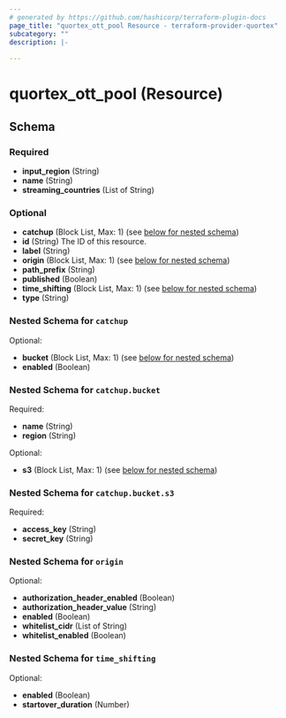 ```yaml
---
# generated by https://github.com/hashicorp/terraform-plugin-docs
page_title: "quortex_ott_pool Resource - terraform-provider-quortex"
subcategory: ""
description: |-
  
---
```


# quortex_ott_pool (Resource)





<!-- schema generated by tfplugindocs -->
## Schema

### Required

- **input_region** (String)
- **name** (String)
- **streaming_countries** (List of String)

### Optional

- **catchup** (Block List, Max: 1) (see [below for nested schema](#nestedblock--catchup))
- **id** (String) The ID of this resource.
- **label** (String)
- **origin** (Block List, Max: 1) (see [below for nested schema](#nestedblock--origin))
- **path_prefix** (String)
- **published** (Boolean)
- **time_shifting** (Block List, Max: 1) (see [below for nested schema](#nestedblock--time_shifting))
- **type** (String)

<a id="nestedblock--catchup"></a>
### Nested Schema for `catchup`

Optional:

- **bucket** (Block List, Max: 1) (see [below for nested schema](#nestedblock--catchup--bucket))
- **enabled** (Boolean)

<a id="nestedblock--catchup--bucket"></a>
### Nested Schema for `catchup.bucket`

Required:

- **name** (String)
- **region** (String)

Optional:

- **s3** (Block List, Max: 1) (see [below for nested schema](#nestedblock--catchup--bucket--s3))

<a id="nestedblock--catchup--bucket--s3"></a>
### Nested Schema for `catchup.bucket.s3`

Required:

- **access_key** (String)
- **secret_key** (String)




<a id="nestedblock--origin"></a>
### Nested Schema for `origin`

Optional:

- **authorization_header_enabled** (Boolean)
- **authorization_header_value** (String)
- **enabled** (Boolean)
- **whitelist_cidr** (List of String)
- **whitelist_enabled** (Boolean)


<a id="nestedblock--time_shifting"></a>
### Nested Schema for `time_shifting`

Optional:

- **enabled** (Boolean)
- **startover_duration** (Number)


